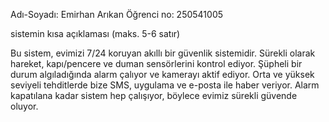 Adı-Soyadı: Emirhan Arıkan
Öğrenci no: 250541005

sistemin kısa açıklaması (maks. 5-6 satır)

Bu sistem, evimizi 7/24 koruyan akıllı bir güvenlik sistemidir.
Sürekli olarak hareket, kapı/pencere ve duman sensörlerini kontrol ediyor.
Şüpheli bir durum algıladığında alarm çalıyor ve kamerayı aktif ediyor.
Orta ve yüksek seviyeli tehditlerde bize SMS, uygulama ve e-posta ile haber veriyor.
Alarm kapatılana kadar sistem hep çalışıyor, böylece evimiz sürekli güvende oluyor.
